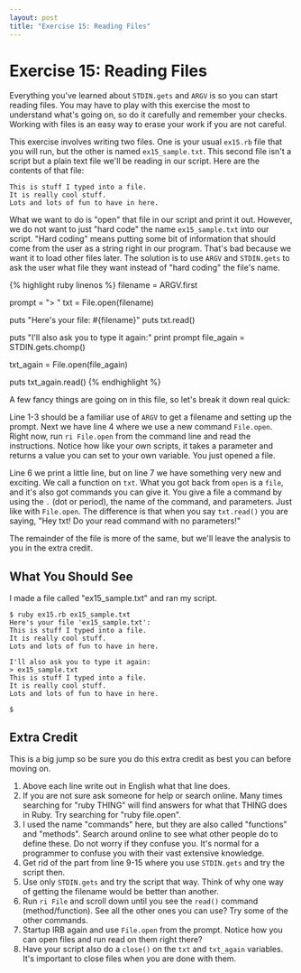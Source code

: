 ```yaml
---
layout: post
title: "Exercise 15: Reading Files"
---
```

# Exercise 15: Reading Files
Everything you've learned about `STDIN.gets` and `ARGV` is so you can start reading files. You may have to play with this exercise the most to understand what's going on, so do it carefully and remember your checks. Working with files is an easy way to erase your work if you are not careful.

This exercise involves writing two files. One is your usual `ex15.rb` file that you will run, but the other is named `ex15_sample.txt`. This second file isn't a script but a plain text file we'll be reading in our script. Here are the contents of that file:

    This is stuff I typed into a file.
    It is really cool stuff.
    Lots and lots of fun to have in here.

What we want to do is "open" that file in our script and print it out. However, we do not want to just "hard code" the name `ex15_sample.txt` into our script. "Hard coding" means putting some bit of information that should come from the user as a string right in our program. That's bad because we want it to load other files later. The solution is to use `ARGV` and `STDIN.gets` to ask the user what file they want instead of "hard coding" the file's name.

{% highlight ruby linenos %}
filename = ARGV.first

prompt = "> "
txt = File.open(filename)

puts "Here's your file: #{filename}"
puts txt.read()

puts "I'll also ask you to type it again:"
print prompt
file_again = STDIN.gets.chomp()

txt_again = File.open(file_again)

puts txt_again.read()
{% endhighlight %}

A few fancy things are going on in this file, so let's break it down real quick:

Line 1-3 should be a familiar use of `ARGV` to get a filename and setting up the prompt. Next we have line 4 where we use a new command `File.open`. Right now, run `ri File.open` from the command line and read the instructions. Notice how like your own scripts, it takes a parameter and returns a value you can set to your own variable. You just opened a file.

Line 6 we print a little line, but on line 7 we have something very new and exciting. We call a function on `txt`. What you got back from `open` is a `file`, and it's also got commands you can give it. You give a file a command by using the `.` (dot or period), the name of the command, and parameters. Just like with `File.open`. The difference is that when you say `txt.read()` you are saying, "Hey txt! Do your read command with no parameters!"

The remainder of the file is more of the same, but we'll leave the analysis to you in the extra credit.

## What You Should See
I made a file called "ex15_sample.txt" and ran my script.

    $ ruby ex15.rb ex15_sample.txt 
    Here's your file 'ex15_sample.txt':
    This is stuff I typed into a file.
    It is really cool stuff.
    Lots and lots of fun to have in here.
    
    I'll also ask you to type it again:
    > ex15_sample.txt
    This is stuff I typed into a file.
    It is really cool stuff.
    Lots and lots of fun to have in here.
    
    $

## Extra Credit
This is a big jump so be sure you do this extra credit as best you can before moving on.

1. Above each line write out in English what that line does.
2. If you are not sure ask someone for help or search online. Many times searching for "ruby THING" will find answers for what that THING does in Ruby. Try searching for "ruby file.open".
3. I used the name "commands" here, but they are also called "functions" and "methods". Search around online to see what other people do to define these. Do not worry if they confuse you. It's normal for a programmer to confuse you with their vast extensive knowledge.
4. Get rid of the part from line 9-15 where you use `STDIN.gets` and try the script then.
5. Use only `STDIN.gets` and try the script that way. Think of why one way of getting the filename would be better than another.
6. Run `ri File` and scroll down until you see the `read()` command (method/function). See all the other ones you can use?  Try some of the other commands.
7. Startup IRB again and use `File.open` from the prompt. Notice how you can open files and run read on them right there?
8. Have your script also do a `close()` on the `txt` and `txt_again` variables. It's important to close files when you are done with them.
